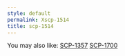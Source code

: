 ```yaml
---
style: default
permalink: Xscp-1514
title: scp-1514
---
```

You may also like:
[SCP-1357](http://scp-wiki.net/scp-1357)
[SCP-1700](http://scp-wiki.net/scp-1700)